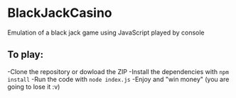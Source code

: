 # BlackJackCasino
 Emulation of a black jack game using JavaScript played by console
 
 ## To play:
 
 -Clone the repository or dowload the ZIP
 -Install the dependencies with 
 ``` npm install ```
 -Run the code with ``` node index.js ```
 -Enjoy and "win money" (you are going to lose it :v)
